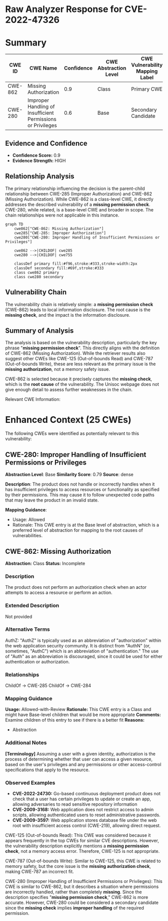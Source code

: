 # Raw Analyzer Response for CVE-2022-47326

# Summary
| CWE ID | CWE Name | Confidence | CWE Abstraction Level | CWE Vulnerability Mapping Label | CWE-Vulnerability Mapping Notes |
|---|---|---|---|---|---|
| CWE-862 | Missing Authorization | 0.9 | Class | Primary CWE | Allowed-with-Review |
| CWE-280 | Improper Handling of Insufficient Permissions or Privileges | 0.6 | Base | Secondary Candidate | Allowed |

## Evidence and Confidence

*   **Confidence Score:** 0.9
*   **Evidence Strength:** HIGH

## Relationship Analysis
The primary relationship influencing the decision is the parent-child relationship between CWE-285 (Improper Authorization) and CWE-862 (Missing Authorization). While CWE-862 is a class-level CWE, it directly addresses the described vulnerability of a **missing permission check**. CWE-280, while related, is a base-level CWE and broader in scope. The chain relationships were not applicable in this instance.

```mermaid
graph TD
    cwe862["CWE-862: Missing Authorization"]
    cwe285["CWE-285: Improper Authorization"]
    cwe280["CWE-280: Improper Handling of Insufficient Permissions or Privileges"]

    cwe862 -->|CHILDOF| cwe285
    cwe280 -->|CHILDOF| cwe755

    classDef primary fill:#f96,stroke:#333,stroke-width:2px
    classDef secondary fill:#69f,stroke:#333
    class cwe862 primary
    class cwe280 secondary
```

## Vulnerability Chain
The vulnerability chain is relatively simple: a **missing permission check** (CWE-862) leads to local information disclosure. The root cause is the **missing check**, and the impact is the information disclosure.

## Summary of Analysis
The analysis is based on the vulnerability description, particularly the key phrase "**missing permission check**". This directly aligns with the definition of CWE-862 (Missing Authorization). While the retriever results also suggest other CWEs like CWE-125 (Out-of-bounds Read) and CWE-787 (Out-of-bounds Write), these are less relevant as the primary issue is the **missing authorization**, not a memory safety issue.

CWE-862 is selected because it precisely captures the **missing check**, which is the **root cause** of the vulnerability. The Unisoc webpage does not give enough detail to assess further weaknesses in the chain.

Relevant CWE Information:

# Enhanced Context (25 CWEs)
The following CWEs were identified as potentially relevant to this vulnerability:

## CWE-280: Improper Handling of Insufficient Permissions or Privileges 
**Abstraction Level**: Base
**Similarity Score**: 0.79
**Source**: dense

**Description**:
The product does not handle or incorrectly handles when it has insufficient privileges to access resources or functionality as specified by their permissions. This may cause it to follow unexpected code paths that may leave the product in an invalid state.

**Mapping Guidance**:
- Usage: Allowed
- Rationale: This CWE entry is at the Base level of abstraction, which is a preferred level of abstraction for mapping to the root causes of vulnerabilities.

## CWE-862: Missing Authorization
**Abstraction:** Class
**Status:** Incomplete

### Description
The product does not perform an authorization check when an actor attempts to access a resource or perform an action.

### Extended Description
Not provided

### Alternative Terms
AuthZ: "AuthZ" is typically used as an abbreviation of "authorization" within the web application security community. It is distinct from "AuthN" (or, sometimes, "AuthC") which is an abbreviation of "authentication." The use of "Auth" as an abbreviation is discouraged, since it could be used for either authentication or authorization.

### Relationships
ChildOf -> CWE-285
ChildOf -> CWE-284

### Mapping Guidance
**Usage:** Allowed-with-Review
**Rationale:** This CWE entry is a Class and might have Base-level children that would be more appropriate
**Comments:** Examine children of this entry to see if there is a better fit
**Reasons:**
- Abstraction

### Additional Notes
**[Terminology]** Assuming a user with a given identity, authorization is the process of determining whether that user can access a given resource, based on the user's privileges and any permissions or other access-control specifications that apply to the resource.

### Observed Examples
- **CVE-2022-24730:** Go-based continuous deployment product does not check that a user has certain privileges to update or create an app, allowing adversaries to read sensitive repository information
- **CVE-2009-3168:** Web application does not restrict access to admin scripts, allowing authenticated users to reset administrative passwords.
- **CVE-2009-3597:** Web application stores database file under the web root with insufficient access control (CWE-219), allowing direct request.

CWE-125 (Out-of-bounds Read): This CWE was considered because it appears frequently in the top CWEs for similar CVE descriptions. However, the vulnerability description explicitly mentions a **missing permission check**, not a memory access error. Therefore, CWE-125 is not appropriate.

CWE-787 (Out-of-bounds Write): Similar to CWE-125, this CWE is related to memory safety, but the core issue is the **missing authorization check**, making CWE-787 an incorrect fit.

CWE-280 (Improper Handling of Insufficient Permissions or Privileges): This CWE is similar to CWE-862, but it describes a situation where permissions are incorrectly handled, rather than completely **missing**. Since the description specifies "**missing permission check**," CWE-862 is more accurate. However, CWE-280 could be considered a secondary candidate since the **missing check** implies **improper handling** of the required permission.